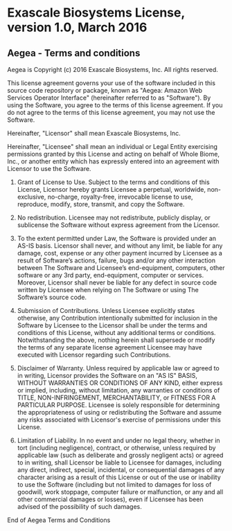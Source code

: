 Exascale Biosystems License, version 1.0, March 2016
====================================================

Aegea - Terms and conditions
----------------------------

Aegea is Copyright (c) 2016 Exascale Biosystems, Inc. All rights reserved.

This license agreement governs your use of the software included in this source
code repository or package, known as "Aegea: Amazon Web Services Operator
Interface" (hereinafter referred to as "Software"). By using the Software, you
agree to the terms of this license agreement. If you do not agree to the terms
of this license agreement, you may not use the Software.

Hereinafter, "Licensor" shall mean Exascale Biosystems, Inc.

Hereinafter, "Licensee" shall mean an individual or Legal Entity exercising
permissions granted by this License and acting on behalf of Whole Biome, Inc.,
or another entity which has expressly entered into an agreement with Licensor to
use the Software.

1. Grant of License to Use. Subject to the terms and conditions of this License,
   Licensor hereby grants Licensee a perpetual, worldwide, non-exclusive,
   no-charge, royalty-free, irrevocable license to use, reproduce, modify,
   store, transmit, and copy the Software.

2. No redistribution. Licensee may not redistribute, publicly display, or
   sublicense the Software without express agreement from the Licensor.

3. To the extent permitted under Law, the Software is provided under an AS-IS
   basis. Licensor shall never, and without any limit, be liable for any damage,
   cost, expense or any other payment incurred by Licensee as a result of
   Software’s actions, failure, bugs and/or any other interaction between The
   Software and Licensee’s end-equipment, computers, other software or any 3rd
   party, end-equipment, computer or services.  Moreover, Licensor shall never
   be liable for any defect in source code written by Licensee when relying on
   The Software or using The Software’s source code.

4. Submission of Contributions. Unless Licensee explicitly states otherwise, any
   Contribution intentionally submitted for inclusion in the Software by
   Licensee to the Licensor shall be under the terms and conditions of this
   License, without any additional terms or conditions.  Notwithstanding the
   above, nothing herein shall supersede or modify the terms of any separate
   license agreement Licensee may have executed with Licensor regarding such
   Contributions.

5. Disclaimer of Warranty. Unless required by applicable law or agreed to in
   writing, Licensor provides the Software on an "AS IS" BASIS, WITHOUT
   WARRANTIES OR CONDITIONS OF ANY KIND, either express or implied, including,
   without limitation, any warranties or conditions of TITLE, NON-INFRINGEMENT,
   MERCHANTABILITY, or FITNESS FOR A PARTICULAR PURPOSE. Licensee is solely
   responsible for determining the appropriateness of using or redistributing
   the Software and assume any risks associated with Licensor's exercise of
   permissions under this License.

6. Limitation of Liability. In no event and under no legal theory, whether in
   tort (including negligence), contract, or otherwise, unless required by
   applicable law (such as deliberate and grossly negligent acts) or agreed to
   in writing, shall Licensor be liable to Licensee for damages, including any
   direct, indirect, special, incidental, or consequential damages of any
   character arising as a result of this License or out of the use or inability
   to use the Software (including but not limited to damages for loss of
   goodwill, work stoppage, computer failure or malfunction, or any and all
   other commercial damages or losses), even if Licensee has been advised of the
   possibility of such damages.

End of Aegea Terms and Conditions
